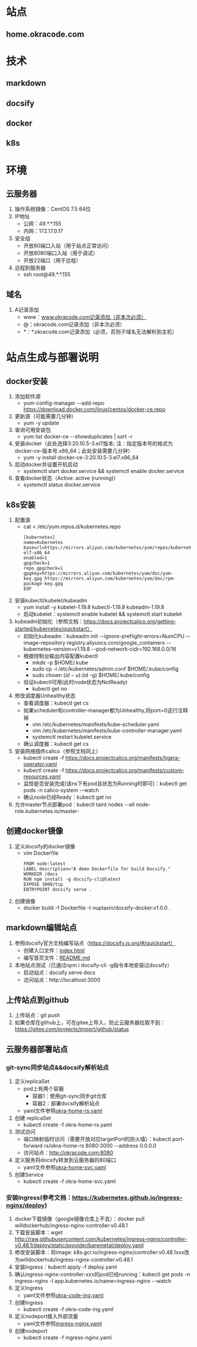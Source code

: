 # 站点
## home.okracode.com
# 技术
## markdown
## docsify
## docker
## k8s
# 环境
## 云服务器
1. 操作系统镜像：CentOS 7.5 64位
2. IP地址
	* 公网：49.\*.\*.155
	* 内网：172.17.0.17
3. 安全组
	* 开放80端口入站（用于站点正常访问）
	* 开放8080端口入站（用于调试）
	* 开放22端口（用于远程）
4. 远程到服务器
	* ssh root@49.\*.\*.155
## 域名
1. A记录添加
	* www：www.okracode.com记录添加（非本次必须）
	* @：okracode.com记录添加（非本次必须）
	* \*：\*.okracode.com记录添加（必须，否则子域名无法解析到主机）
# 站点生成与部署说明
## docker安装
1. 添加软件源
	* yum-config-manager --add-repo https://download.docker.com/linux/centos/docker-ce.repo
2. 更新源（可能需要几分钟）
	* yum -y update
3. 查询可用安装包
	* yum list docker-ce --showduplicates | sort -r
4. 安装docker（此处选择3:20.10.5-3.el7版本; 注：指定版本号的格式为docker-ce-版本号.x86_64；此处安装需要几分钟）
	* yum -y install docker-ce-3:20.10.5-3.el7.x86_64
5. 启动docker并设置开机启动
	* systemctl start docker.service && systemctl enable docker.service
6. 查看docker状态（Active: active (running)）
	* systemctl status docker.service
## k8s安装
1. 配置源
	* cat <<EOF > /etc/yum.repos.d/kubernetes.repo
		```
		[kubernetes]
		name=Kubernetes
		baseurl=https://mirrors.aliyun.com/kubernetes/yum/repos/kubernetes-el7-x86_64
		enabled=1
		gpgcheck=1
		repo_gpgcheck=1
		gpgkey=https://mirrors.aliyun.com/kubernetes/yum/doc/yum-key.gpg https://mirrors.aliyun.com/kubernetes/yum/doc/rpm-package-key.gpg
		EOF
		```
2. 安装kubectl/kubelet/kubeadm
	* yum install -y kubelet-1.19.8 kubectl-1.19.8 kubeadm-1.19.8
	* 启动kubelet：systemctl enable kubelet && systemctl start kubelet
3. kubeadm初始化（参照文档：https://docs.projectcalico.org/getting-started/kubernetes/quickstart）
	* 初始化kubeadm：kubeadm init --ignore-preflight-errors=NumCPU --image-repository registry.aliyuncs.com/google_containers --kubernetes-version=v1.19.8 --pod-network-cidr=192.168.0.0/16
	* 根据控制台输出内容配置kubectl
		* mkdir -p $HOME/.kube
		* sudo cp -i /etc/kubernetes/admin.conf $HOME/.kube/config
		* sudo chown $(id -u):$(id -g) $HOME/.kube/config
	* 验证kubectl可用(此时node状态为NotReady)
		* kubectl get no
4. 修改调度器Unhealthy状态
	* 查看调度器：kubectl get cs
	* 如果scheduler和controller-manager都为Unhealthy,将port=0这行注释掉
		* vim /etc/kubernetes/manifests/kube-scheduler.yaml
		* vim /etc/kubernetes/manifests/kube-controller-manager.yaml
		* systemctl restart kubelet.service
	* 确认调度器：kubectl get cs
5. 安装网络插件calico（参照文档同上）
	* kubectl create -f https://docs.projectcalico.org/manifests/tigera-operator.yaml
	* kubectl create -f https://docs.projectcalico.org/manifests/custom-resources.yaml
	* 监控是否安装完成(该ns下有pod且状态为Running时即可)：kubectl get pods -n calico-system --watch
	* 确认node已经Ready：kubectl get no
6. 允许master节点部署pod：kubectl taint nodes --all node-role.kubernetes.io/master-
## 创建docker镜像
1. 定义docsify的docker镜像
	* vim Dockerfile
		```
		FROM node:latest
		LABEL description="A demo Dockerfile for build Docsify."
		WORKDIR /docs
		RUN npm install -g docsify-cli@latest
		EXPOSE 3000/tcp
		ENTRYPOINT docsify serve .
		```
2. 创建镜像
	* docker build -f Dockerfile -t nuptaxin/docsify-docker:v1.0.0 .
## markdown编辑站点
1. 参照docsify官方文档编写站点（https://docsify.js.org/#/quickstart）
	* 创建入口文件：[index.html](/docs/index.html)
	* 编写首页文件：[README.md](/docs/README.md)
2. 本地站点测试（已通过npm i docsify-cli -g指令本地安装过docsify）
	* 启动站点：docsify serve docs
	* 访问站点：http://localhost:3000
## 上传站点到github
1. 上传站点：git push
2. 如果仓库在github上，可在gitee上导入，防止云服务器拉取不到：https://gitee.com/projects/import/github/status
## 云服务器部署站点
### git-sync同步站点&&docsify解析站点
1. 定义replicaSet
	* pod上有两个容器
		* 容器1：使用git-sync同步git仓库
		* 容器2：部署docsify解析站点
	* yaml文件参照[okra-home-rs.yaml](/k8s/okra-home-rs.yaml)
2. 创建 replicaSet
	* kubectl create -f okra-home-rs.yaml
3. 测试访问
	* 端口映射临时访问（需要开放对应targetPort的防火墙）：kubectl port-forward rs/okra-home-rs 8080:3000 --address 0.0.0.0
	* 访问站点：http://okracode.com:8080
4. 定义服务将docsify转发到云服务器的80端口
	* yaml文件参照[okra-home-svc.yaml](/k8s/okra-home-svc.yaml)
5. 创建Service
	* kubectl create -f okra-home-svc.yaml
### 安装Ingress(参考文档：https://kubernetes.github.io/ingress-nginx/deploy)
1. docker下载镜像（google镜像仓库上不去）：docker pull willdockerhub/ingress-nginx-controller:v0.48.1
2. 下载安装脚本：wget http://raw.githubusercontent.com/kubernetes/ingress-nginx/controller-v0.48.1/deploy/static/provider/baremetal/deploy.yaml
3. 修改安装脚本：将image: k8s.gcr.io/ingress-nginx/controller:v0.48.1xxx改为willdockerhub/ingress-nginx-controller:v0.48.1
4. 安装Ingress：kubectl apply -f deploy.yaml
5. 确认ingress-nginx-controller-xxx的pod已经running：kubectl get pods -n ingress-nginx -l app.kubernetes.io/name=ingress-nginx --watch
6. 定义Ingress
	* yaml文件参照[okra-code-ing.yaml](/k8s/okra-code-ing.yaml)
7. 创建Ingress
	* kubectl create -f okra-code-ing.yaml
8. 定义nodeport接入外部流量
	* yaml文件参照[ingress-nginx.yaml](/k8s/ingress-nginx.yaml)
9. 创建nodeport
	* kubectl create -f ingress-nginx.yaml 
